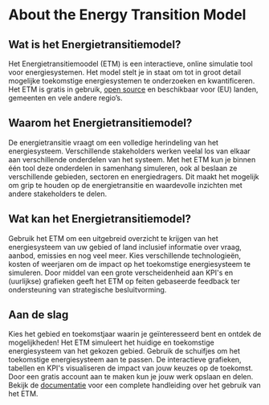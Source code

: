 # About the Energy Transition Model

<h2 id="what-is">Wat is het Energietransitiemodel?</h2>

Het Energietransitiemoodel (ETM) is een interactieve, online simulatie tool voor energiesystemen.
Het model stelt je in staat om tot in groot detail mogelijke toekomstige energiesystemen te
onderzoeken en kwantificeren. Het ETM is gratis in gebruik, [open source](/development#open-source)
en beschikbaar voor (EU) landen, gemeenten en vele andere regio’s.

<h2 id="why-use">Waarom het Energietransitiemodel?</h2>

De energietransitie vraagt om een volledige herindeling van het energiesysteem. Verschillende stakeholders werken veelal los van elkaar aan verschillende onderdelen van het systeem. Met het ETM kun je binnen één tool deze onderdelen in samenhang simuleren, ook al beslaan ze verschillende gebieden, sectoren en energiedragers. Dit maakt het mogelijk om grip te houden op de energietransitie en waardevolle inzichten met andere stakeholders te delen.

<h2 id="what-to-do">Wat kan het Energietransitiemodel?</h2>

Gebruik het ETM om een uitgebreid overzicht te krijgen van het energiesysteem van uw gebied of land
inclusief informatie over vraag, aanbod, emissies en nog veel meer. Kies verschillende
technologieën, kosten of weerjaren om de impact op het toekomstige energiesysteem te simuleren.
Door middel van een grote verscheidenheid aan KPI's en (uurlijkse) grafieken geeft het ETM op feiten
gebaseerde feedback ter ondersteuning van strategische besluitvorming.

<h2 id="getting-started">Aan de slag</h2>

Kies het gebied en toekomstjaar waarin je geïnteresseerd bent en ontdek de mogelijkheden! Het ETM
simuleert het huidige en toekomstige energiesysteem van het gekozen gebied. Gebruik de schuifjes om
het toekomstige energiesysteem aan te passen. De interactieve grafieken, tabellen en KPI's visualiseren de
impact van jouw keuzes op de toekomst. Door een gratis account aan te maken kun je jouw werk opslaan en
delen. Bekijk de [documentatie](https://docs.energytransitionmodel.com/main/starting-or-exploring)
voor een complete handleiding over het gebruik van het ETM.
